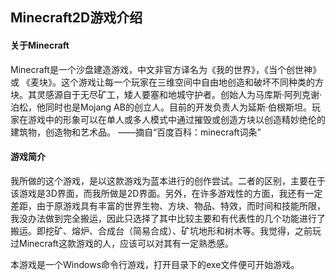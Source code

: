 ## Minecraft2D游戏介绍

#### 关于Minecraft

Minecraft是一个沙盘建造游戏，中文非官方译名为《我的世界》，《当个创世神》或 《麦块》。这个游戏让每一个玩家在三维空间中自由地创造和破坏不同种类的方块。其灵感源自于无尽矿工，矮人要塞和地城守护者。创始人为马库斯·阿列克谢·泊松，他同时也是Mojang AB的创立人。目前的开发负责人为延斯·伯根斯坦。玩家在游戏中的形象可以在单人或多人模式中通过摧毁或创造方块以创造精妙绝伦的建筑物，创造物和艺术品。
——摘自“百度百科：minecraft词条”

#### 游戏简介

我所做的这个游戏，是以这款游戏为蓝本进行的创作尝试。二者的区别，主要在于该游戏是3D界面，而我所做是2D界面。另外，在许多游戏性的方面，我还有一定差距，由于原游戏具有丰富的世界生物、方块、物品、特效，而时间和技能所限，我没办法做到完全搬运，因此只选择了其中比较主要和有代表性的几个功能进行了搬运。即挖矿、熔炉、合成台（简易合成）、矿坑地形和树木等。我觉得，之前玩过Minecraft这款游戏的人，应该可以对其有一定熟悉感。

本游戏是一个Windows命令行游戏，打开目录下的exe文件便可开始游戏。
